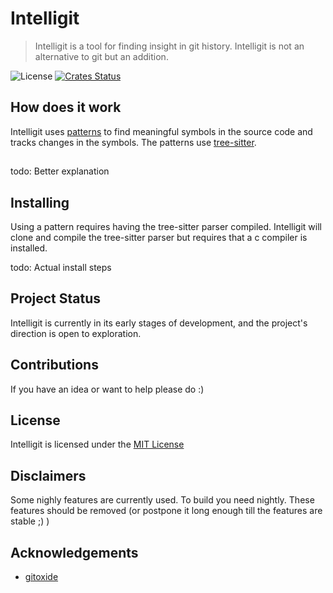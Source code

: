 # Intelligit

> Intelligit is a tool for finding insight in git history. Intelligit is not an alternative to git but an addition.

![License](https://img.shields.io/crates/l/intelligit.svg)
[![Crates Status](https://img.shields.io/crates/v/intelligit.svg)](https://crates.io/crates/intelligit)

## How does it work
Intelligit uses [patterns](docs/PATTERN.md) to find meaningful symbols in the source code and tracks changes in the symbols.
The patterns use [tree-sitter](https://github.com/tree-sitter/tree-sitter).

## 

todo: Better explanation

## Installing

Using a pattern requires having the tree-sitter parser compiled. Intelligit will clone and compile the tree-sitter parser but requires that a c compiler is installed.

todo: Actual install steps

## Project Status
Intelligit is currently in its early stages of development, and the project's direction is open to exploration.


## Contributions
If you have an idea or want to help please do :)


## License
Intelligit is licensed under the [MIT License](LICENSE)


## Disclaimers
Some nighly features are currently used. To build you need nightly. These features should be removed (or postpone it long enough till the features are stable ;) ) 


## Acknowledgements
* [gitoxide](https://github.com/Byron/gitoxide)
